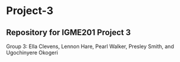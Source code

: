 # Project-3
Repository for IGME201 Project 3
-
Group 3: Ella Clevens, Lennon Hare, Pearl Walker, Presley Smith, and Ugochinyere Okogeri
